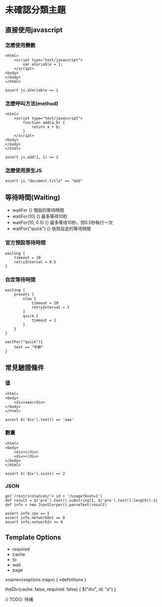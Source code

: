 # 未確認分類主題 #

## 直接使用javascript

### 怎麼使用變數

```
<html>
    <script type="text/javascript">
        var aVariable = 1;
    </script>
<body>
</body>
</html>
```

```
assert js.aVariable == 1
```
### 怎麼呼叫方法(method)
```
<html>
    <script type="text/javascript">
        function add(a,b) {
            return a + b;
        }
    </script>
<body>
</body>
</html>
```

```
assert js.add(1, 1) == 2

```

### 怎麼使用原生JS

```
assert js."document.title" == "Geb"
```

## 等待時間(Waiting)
* waitFor {} 預設的等待時間
* waitFor(10) {} 最多等待10秒
* waitFor(10, 0.5) {} 最多等待10秒，但0.5秒執行一次
* waitFor("quick") {} 依照自定的等待時間

### 官方預設等待時間

```
waiting {
    timeout = 10
    retryInterval = 0.5
}
```
### 自定等待時間

```
waiting {
    presets {
        slow {
            timeout = 20
            retryInterval = 1
        }
        quick {
            timeout = 1
        }
    }
}
```

```
waitFor("quick"){
	text == "中斷"
}
```

## 常見驗證條件

### 值
```
<html>
<body>
	<div>aaa</div>
</body>
</html>

assert $('div').text() == 'aaa'
```

### 數量
```
<html>
<body>
	<div></div>
	<div></div>
</body>
</html>

assert $('div').size() == 2
```

### JSON

```
go('/rest/instances/'+ id + '/usage?knot=1')
def result = $('pre').text().substring(1, $('pre').text().length()-1)
def info = new JsonSlurper().parseText(result)

assert info.cpu == 1
assert info.networkOut == 0
assert info.networkIn == 0
```

## Template Options
* required
* cache
* to
* wait
* page


«name»(«options map») { «definition» }

theDiv(cache: false, required: false) { $("div", id: "a") }

// TODO: 待補
